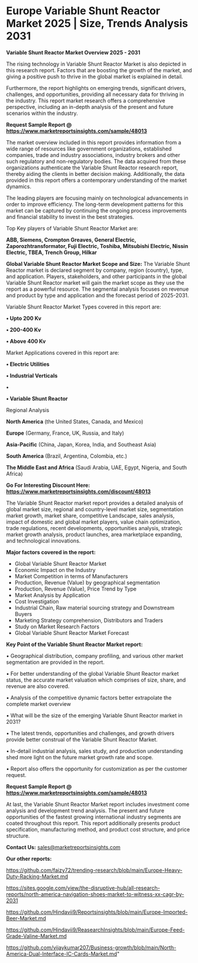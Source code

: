 # Europe Variable Shunt Reactor Market 2025 | Size, Trends Analysis 2031

<Strong> Variable Shunt Reactor Market Overview 2025 - 2031</strong>

The rising technology in Variable Shunt Reactor Market is also depicted in this research report. Factors that are boosting the growth of the market, and giving a positive push to thrive in the global market is explained in detail.

Furthermore, the report highlights on emerging trends, significant drivers, challenges, and opportunities, providing all necessary data for thriving in the industry. This report market research offers a comprehensive perspective, including an in-depth analysis of the present and future scenarios within the industry.

<strong>Request Sample Report @ <a href=https://www.marketreportsinsights.com/sample/48013>https://www.marketreportsinsights.com/sample/48013</a></strong>

The market overview included in this report provides information from a wide range of resources like government organizations, established companies, trade and industry associations, industry brokers and other such regulatory and non-regulatory bodies. The data acquired from these organizations authenticate the Variable Shunt Reactor research report, thereby aiding the clients in better decision making. Additionally, the data provided in this report offers a contemporary understanding of the market dynamics.

The leading players are focusing mainly on technological advancements in order to improve efficiency. The long-term development patterns for this market can be captured by continuing the ongoing process improvements and financial stability to invest in the best strategies.

Top Key players of Variable Shunt Reactor Market are:

<strong>ABB, Siemens, Crompton Greaves, General Electric, Zaporozhtransformator, Fuji Electric, Toshiba, Mitsubishi Electric, Nissin Electric, TBEA, Trench Group, Hilkar</strong>

<strong><b>Global Variable Shunt Reactor Market Scope and Size:</b></strong>
The Variable Shunt Reactor market is declared segment by company, region (country), type, and application. Players, stakeholders, and other participants in the global Variable Shunt Reactor market will gain the market scope as they use the report as a powerful resource. The segmental analysis focuses on revenue and product by type and application and the forecast period of 2025-2031.

Variable Shunt Reactor Market Types covered in this report are:

<strong>•  Upto 200 Kv

•  200-400 Kv

•  Above 400 Kv</strong>

Market Applications covered in this report are:

<strong>•  Electric Utilities

•  Industrial Verticals

•  

•  Variable Shunt Reactor</strong> 

Regional Analysis

<strong>North America</strong> (the United States, Canada, and Mexico)

<strong>Europe</strong> (Germany, France, UK, Russia, and Italy)

<strong>Asia-Pacific</strong> (China, Japan, Korea, India, and Southeast Asia)

<strong>South America</strong> (Brazil, Argentina, Colombia, etc.)

<strong>The Middle East and Africa</strong> (Saudi Arabia, UAE, Egypt, Nigeria, and South Africa)

<strong>Go For Interesting Discount Here: <a href=https://www.marketreportsinsights.com/discount/48013>https://www.marketreportsinsights.com/discount/48013</a></strong>

The Variable Shunt Reactor market report provides a detailed analysis of global market size, regional and country-level market size, segmentation market growth, market share, competitive Landscape, sales analysis, impact of domestic and global market players, value chain optimization, trade regulations, recent developments, opportunities analysis, strategic market growth analysis, product launches, area marketplace expanding, and technological innovations.

<strong><b>Major factors covered in the report:</b></strong>
<ul>
  <li>Global Variable Shunt Reactor Market </li>
  <li>Economic Impact on the Industry</li>
  <li>Market Competition in terms of Manufacturers</li>
  <li>Production, Revenue (Value) by geographical segmentation</li>
  <li>Production, Revenue (Value), Price Trend by Type</li>
  <li>Market Analysis by Application</li>
  <li>Cost Investigation</li>
  <li>Industrial Chain, Raw material sourcing strategy and Downstream Buyers</li>
  <li>Marketing Strategy comprehension, Distributors and Traders</li>
  <li>Study on Market Research Factors</li>
  <li>Global Variable Shunt Reactor Market Forecast</li>
</ul>

<strong><b>Key Point of the Variable Shunt Reactor Market report:</b></strong>

• Geographical distribution, company profiling, and various other market segmentation are provided in the report.

• For better understanding of the global Variable Shunt Reactor market status, the accurate market valuation which comprises of size, share, and revenue are also covered.

• Analysis of the competitive dynamic factors better extrapolate the complete market overview

• What will be the size of the emerging Variable Shunt Reactor market in 2031?

• The latest trends, opportunities and challenges, and growth drivers provide better construal of the Variable Shunt Reactor Market.

• In-detail industrial analysis, sales study, and production understanding shed more light on the future market growth rate and scope.

• Report also offers the opportunity for customization as per the customer request.

<strong>Request Sample Report @ <a href=https://www.marketreportsinsights.com/sample/48013>https://www.marketreportsinsights.com/sample/48013</a></strong>

At last, the Variable Shunt Reactor Market report includes investment come analysis and development trend analysis. The present and future opportunities of the fastest growing international industry segments are coated throughout this report. This report additionally presents product specification, manufacturing method, and product cost structure, and price structure.

<strong>Contact Us:</strong>
sales@marketreportsinsights.com

<strong>Our other reports:</strong>

<a href=https://github.com/faizy72/trending-research/blob/main/Europe-Heavy-Duty-Racking-Market.md>https://github.com/faizy72/trending-research/blob/main/Europe-Heavy-Duty-Racking-Market.md</a>

<a href=https://sites.google.com/view/the-disruptive-hub/all-research-reports/north-america-navigation-shoes-market-to-witness-xx-cagr-by-2031>https://sites.google.com/view/the-disruptive-hub/all-research-reports/north-america-navigation-shoes-market-to-witness-xx-cagr-by-2031</a>

<a href=https://github.com/Hindavii9/Reportsinsights/blob/main/Europe-Imported-Beer-Market.md>https://github.com/Hindavii9/Reportsinsights/blob/main/Europe-Imported-Beer-Market.md</a>

<a href=https://github.com/Hindavii9/ReasearchInsights/blob/main/Europe-Feed-Grade-Valine-Market.md>https://github.com/Hindavii9/ReasearchInsights/blob/main/Europe-Feed-Grade-Valine-Market.md</a>

<a href=https://github.com/vijaykumar207/Business-growth/blob/main/North-America-Dual-Interface-IC-Cards-Market.md>https://github.com/vijaykumar207/Business-growth/blob/main/North-America-Dual-Interface-IC-Cards-Market.md</a>"
